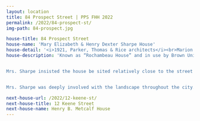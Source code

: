 ```yaml
---
layout: location
title: 84 Prospect Street | PPS FHH 2022
permalink: /2022/84-prospect-st/
img-path: 84-prospect.jpg

house-title: 84 Prospect Street
house-name: 'Mary Elizabeth & Henry Dexter Sharpe House'
house-detail: '<i>1921, Parker, Thomas & Rice architects</i><br>Marion Coffin, landscape architect (Garden Only)'
house-description: 'Known as “Rochambeau House” and in use by Brown University’s Department of French Studies and Department of Hispanic Studies, the house was the longtime residence of the Sharpe family. Mrs. Sharpe was closely involved in the design of both the house and its grounds. She desired a house that was as authentic as possible – many interior features were imported from France – and that struck a balance between France’s rural chateaux and sophisticated urban dwellings.


Mrs. Sharpe insisted the house be sited relatively close to the street to maximize the use of the grounds behind the house, which extend through the block to Congdon Street. A large terrace overlooking the back lawn is filled with planting beds and paving, arranged to give the impression of an even larger property. The thoughtful selection of planting material allows the property to be appreciated throughout the year, and the placement of benches extends the living areas outside the house.


Mrs. Sharpe was deeply involved with the landscape throughout the city. She was active in the planting of trees at India Point Park and throughout the Brown University campus. The Sharpe Street Tree Fund, established by the family, is still in use today providing new street trees throughout the city of Providence.'

next-house-url: /2022/12-keene-st/
next-house-title: 12 Keene Street
next-house-name: Henry B. Metcalf House
---
```

